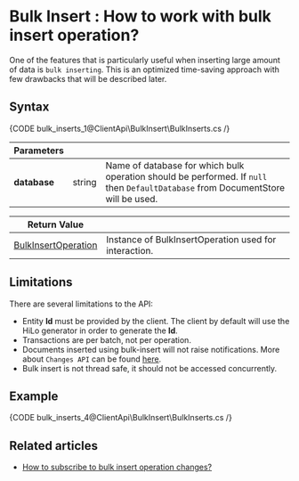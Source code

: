 ﻿# Bulk Insert : How to work with bulk insert operation?

One of the features that is particularly useful when inserting large amount of data is `bulk inserting`. This is an optimized time-saving approach with few drawbacks that will be described later.

## Syntax

{CODE bulk_inserts_1@ClientApi\BulkInsert\BulkInserts.cs /}

| Parameters | | |
| ------------- | ------------- | ----- |
| **database** | string | Name of database for which bulk operation should be performed. If `null` then `DefaultDatabase` from DocumentStore will be used. |

| Return Value | |
| ------------- | ----- |
| [BulkInsertOperation](../../glossary/bulk-insert-operation) | Instance of BulkInsertOperation used for interaction. |

## Limitations

There are several limitations to the API:

* Entity **Id** must be provided by the client. The client by default will use the HiLo generator in order to generate the **Id**.
* Transactions are per batch, not per operation.
* Documents inserted using bulk-insert will not raise notifications. More about `Changes API` can be found [here](../changes/what-is-changes-api).
* Bulk insert is not thread safe, it should not be accessed concurrently.

## Example

{CODE bulk_inserts_4@ClientApi\BulkInsert\BulkInserts.cs /}

## Related articles

- [How to subscribe to bulk insert operation changes?](../changes/how-to-subscribe-to-bulk-insert-operation-changes)

